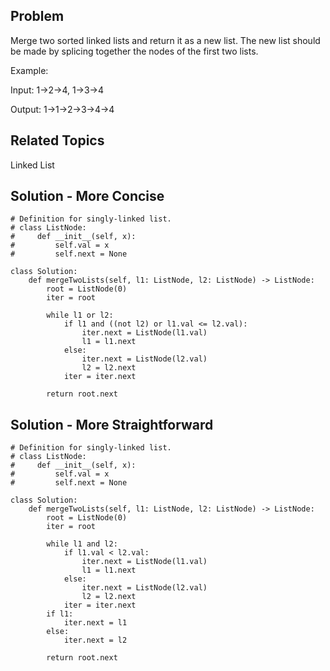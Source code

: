 ## Problem
Merge two sorted linked lists and return it as a new list. The new list should be made by splicing together the nodes of the first two lists.

Example:

Input: 1->2->4, 1->3->4

Output: 1->1->2->3->4->4

## Related Topics
Linked List


## Solution - More Concise
```
# Definition for singly-linked list.
# class ListNode:
#     def __init__(self, x):
#         self.val = x
#         self.next = None

class Solution:
    def mergeTwoLists(self, l1: ListNode, l2: ListNode) -> ListNode:
        root = ListNode(0)
        iter = root

        while l1 or l2:
            if l1 and ((not l2) or l1.val <= l2.val):
                iter.next = ListNode(l1.val)
                l1 = l1.next
            else:
                iter.next = ListNode(l2.val)
                l2 = l2.next
            iter = iter.next
        
        return root.next
```

## Solution - More Straightforward
```
# Definition for singly-linked list.
# class ListNode:
#     def __init__(self, x):
#         self.val = x
#         self.next = None

class Solution:
    def mergeTwoLists(self, l1: ListNode, l2: ListNode) -> ListNode:
        root = ListNode(0)
        iter = root

        while l1 and l2:
            if l1.val < l2.val:
                iter.next = ListNode(l1.val)
                l1 = l1.next
            else:
                iter.next = ListNode(l2.val)
                l2 = l2.next
            iter = iter.next
        if l1: 
            iter.next = l1
        else: 
            iter.next = l2
            
        return root.next
```

